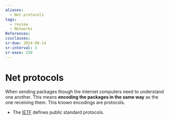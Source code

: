 ```yaml
---
aliases:
  - Net protocols
tags:
  - review
  - Networks
References: 
cssclasses:
sr-due: 2024-09-14
sr-interval: 3
sr-ease: 250
---
```

# Net protocols
When sending packages though the internet computers need to understand one another. This means **encoding the packages in the same way** as the one receiving them.
This known encodings are protocols. 
+ The [IETF](https://www.ietf.org/) defines public standard protocols.
